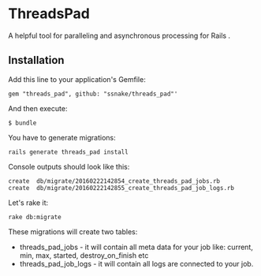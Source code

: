 # ThreadsPad

A helpful tool for paralleling and asynchronous processing for Rails .

## Installation


Add this line to your application's Gemfile:

    gem "threads_pad", github: "ssnake/threads_pad"'

And then execute:

    $ bundle

You have to generate migrations:

    rails generate threads_pad install

Console outputs should look like this:
    
    create  db/migrate/20160222142854_create_threads_pad_jobs.rb
    create  db/migrate/20160222142855_create_threads_pad_job_logs.rb

Let's rake it:

    rake db:migrate


These migrations will create two tables:

* threads_pad_jobs - it will contain all meta data for your job like: current, min, max, started, destroy_on_finish etc
* threads_pad_job_logs - it will contain all logs are connected to your job.
